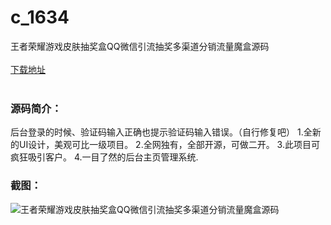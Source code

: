 # c_1634
王者荣耀游戏皮肤抽奖盒QQ微信引流抽奖多渠道分销流量魔盒源码
<br/></br>
[下载地址](https://www.uuid2.com/1634.html "下载地址")
<br/></br>
<h3>源码简介：</h3>
<p>后台登录的时候、验证码输入正确也提示验证码输入错误。（自行修复吧）
1.全新的UI设计，美观可比一级项目。
2.全网独有，全部开源，可做二开。
3.此项目可疯狂吸引客户。
4.一目了然的后台主页管理系统.<p>
<h3>截图：</h3>
<img src="https://www.uuid2.com/wp-content/uploads/img/uimage/95801632382691.gif" alt="王者荣耀游戏皮肤抽奖盒QQ微信引流抽奖多渠道分销流量魔盒源码">
